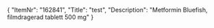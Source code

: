 {
  "ItemNr": "162841",
  "Title": "test",
  "Description": "Metformin Bluefish, filmdragerad tablett 500 mg"
}